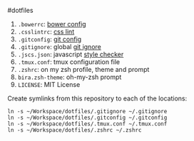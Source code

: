 #dotfiles

1. `.bowerrc`: [bower config](https://github.com/bower/bower#custom-install-directory)
1. `.csslintrc`: [css lint](https://github.com/stubbornella/csslint/wiki/Rules)
1. `.gitconfig`: [git config](http://git-scm.com/docs/git-config)
1. `.gitignore`: global [git ignore](https://help.github.com/articles/ignoring-files)
1. `.jscs.json`: javascript [style checker](https://npmjs.org/package/jscs)
1. `.tmux.conf`: tmux configuration file
1. `.zshrc`: on my zsh profile, theme and prompt
1. `bira.zsh-theme`: oh-my-zsh prompt
1. `LICENSE`: MIT License

Create symlinks from this repository to each of the locations:

```
ln -s ~/Workspace/dotfiles/.gitignore ~/.gitignore
ln -s ~/Workspace/dotfiles/.gitconfig ~/.gitconfig
ln -s ~/Workspace/dotfiles/.tmux.conf ~/.tmux.conf
ln -s ~/Workspace/dotfiles/.zshrc ~/.zshrc
```
